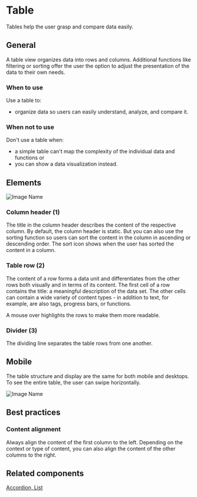 # Table

Tables help the user grasp and compare data easily.

## General

A table view organizes data into rows and columns. Additional functions like filtering or sorting offer the user the option to adjust the presentation of the data to their own needs.

### When  to use

Use a table to:

*	organize data so users can easily understand, analyze, and compare it.


### When not to use

Don't use a table when:

*	a simple table can't map the complexity of the individual data and functions or
*	you can show a data visualization instead.


## Elements

![Image Name](assets/3_components/data-table/data-table-elements.png)

### Column header (1)

The title in the column header describes the content of the respective column. By default, the column header is static. But you can also use the sorting function so users can sort the content in the column in ascending or descending order.
The sort icon shows when the user has sorted the content in a column.

### Table row (2)

The content of a row forms a data unit and differentiates from the other rows both visually and in terms of its content.
The first cell of a row contains the title: a meaningful description of the data set.
The other cells can contain a wide variety of content types - in addition to text, for example, are also tags, progress bars, or functions.

A mouse over highlights the rows to make them more readable.

### Divider (3)

The dividing line separates the table rows from one another.

## Mobile

The table structure and display are the same for both mobile and desktops. To see the entire table, the user can swipe horizontally.

![Image Name](assets/3_components/data-table/data-table-mobile.png)

## Best practices

### Content alignment

Always align the content of the first column to the left. Depending on the context or type of content, you can also align the content of the other columns to the right.

## Related components

<a href="../?path=/usage/components-accordion--standard">Accordion, </a>
<a href="../?path=/usage/components-list--ordered">List</a>